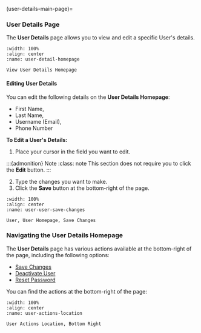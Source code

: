 


(user-details-main-page)=
### User Details Page

The **User Details** page allows you to view and edit a specific User's details. 



```{lazyfigure} ../../_static/solo_app/User/User-Detail/user-detail-homepage.webp
:width: 100%
:align: center
:name: user-detail-homepage

View User Details Homepage
```


#### Editing User Details


You can edit the following details on the **User Details Homepage**:

- First Name, 
- Last Name,
- Username (Email),
- Phone Number

**To Edit a User's Details:**

1. Place your cursor in the field you want to edit.

:::{admonition} Note
:class: note
This section does not require you to click the **Edit** button.
:::

2. Type the changes you want to make.
3. Click the **Save** button at the bottom-right of the page. 


```{lazyfigure} ../../_static/solo_app/User/Users/user-user-save-changes.webp
:width: 100%
:align: center
:name: user-user-save-changes

User, User Homepage, Save Changes
```



### Navigating the User Details Homepage

The **User Details** page has various actions available at the bottom-right of the page, including the following options:

- [Save Changes](#save-changes)
- [Deactivate User](#deactivate-button)
- [Reset Password](#reset-password)


You can find the actions at the bottom-right of the page:


```{lazyfigure} ../../_static/solo_app/User/User-Detail/user-actions-location.webp
:width: 100%
:align: center
:name: user-actions-location

User Actions Location, Bottom Right
```

